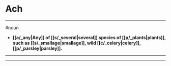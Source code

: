 # Ach
---
#noun
- **[[a/_any|Any]] of [[s/_several|several]] species of [[p/_plants|plants]], such as [[s/_smallage|smallage]], wild [[c/_celery|celery]], [[p/_parsley|parsley]].**
---
---
